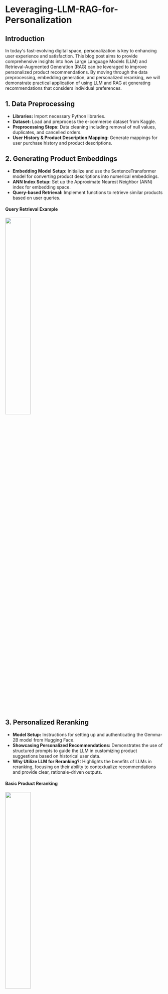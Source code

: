 # Leveraging-LLM-RAG-for-Personalization
## Introduction
In today's fast-evolving digital space, personalization is key to enhancing user experience and satisfaction. This blog post aims to provide comprehensive insights into how Large Language Models (LLM) and Retrieval-Augmented Generation (RAG) can be leveraged to improve personalized product recommendations. By moving through the data preprocessing, embedding generation, and personalized reranking, we will demonstrate practical application of using LLM and RAG at generating recommendations that considers individual preferences.

## 1. Data Preprocessing
- **Libraries:** Import necessary Python libraries.
- **Dataset:** Load and preprocess the e-commerce dataset from Kaggle.
- **Preprocessing Steps:** Data cleaning including removal of null values, duplicates, and cancelled orders.
- **User History & Product Description Mapping:** Generate mappings for user purchase history and product descriptions.

## 2. Generating Product Embeddings
- **Embedding Model Setup:** Initialize and use the SentenceTransformer model for converting product descriptions into numerical embeddings.
- **ANN Index Setup:** Set up the Approximate Nearest Neighbor (ANN) index for embedding space.
- **Query-based Retrieval:** Implement functions to retrieve similar products based on user queries.
<h4 align=left> Query Retrieval Example </h4>
<img src="https://github.com/enisteper1/Leveraging-LLM-RAG-for-Personalization/assets/45767042/c014bd01-bc08-4982-801a-4d8afa3d901c" width="40%" height="40%">

## 3. Personalized Reranking
- **Model Setup:** Instructions for setting up and authenticating the Gemma-2B model from Hugging Face.
- **Showcasing Personalized Recommendations:** Demonstrates the use of structured prompts to guide the LLM in customizing product suggestions based on historical user data.
- **Why Utilize LLM for Reranking?:** Highlights the benefits of LLMs in reranking, focusing on their ability to contextualize recommendations and provide clear, rationale-driven outputs.
<h4 align=left> Basic Product Reranking</h4>
<img src="https://github.com/enisteper1/Leveraging-LLM-RAG-for-Personalization/assets/45767042/ba5722aa-e0b6-43de-95c6-4676c7347033"" width="40%" height="40%">
<h4 align=left> Product Reranking with Explanation</h4>
<img src="https://github.com/enisteper1/Leveraging-LLM-RAG-for-Personalization/assets/45767042/caa4989f-1b14-488d-8a2d-173b68b5c89f"" width="70%" height="70%">

## Conclusion
This exploration has shown the implementation of LLM and RAG in personalized recommendations. The goal of this post was to clarify how these technologies can be integrated into existing systems, moving through each step from initial data preprocessing to the reranking of products. The insights here are designed to help developers and businesses utilize the potential of LLM and RAG to advance personalized e-commerce experiences. Since the system has potential to enhance relevance and personal appeal of their product recommendations, one can ensure more engaging and satisfying customer journey.

You can access the full code for this blog post on either Colab or GitHub to illustrate results on your own.  I strongly suggest checking the references that formed the basis for my implementation.

## Future Works
Since the purpose of this post was to provide an insight about using LLM & RAG in personalization, results can be still enhanced. Here is the list of what can be done as a future work:

- **Using a larger dataset**: Expanding the dataset can increase potential reranking by exposing it to a more varied dataset.
- **Using more complex models**: Using advanced language models and sophisticated embedding techniques can enhance the quality and relevance of the recommendations.
- **Generating embeddings from item to item relations**: Generating embeddings from the relationships between items can enhance the potential for personalized reranking.
## References
- https://qdrant.tech/articles/what-is-rag-in-ai
- https://huggingface.co/learn/cookbook/en/rag_with_hugging_face_gemma_mongodb
- https://www.kaggle.com/datasets/carrie1/ecommerce-data/data
- https://www.kaggle.com/code/fabiendaniel/customer-segmentation
- https://huggingface.co/thenlper/gte-small
